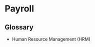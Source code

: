 # Payroll

<!--
https://www.gotofu.com
https://deel.com
https://onnibank.com.br
https://breezy.hr
https://employeenavigator.com

https://github.com/frappe/hrms
https://github.com/akaunting/akaunting
https://github.com/ever-co/ever-gauzy

https://github.com/tristanfelizarta/pacecale
https://github.com/ThaddeusJiang/moneyforward-payroll-replica
https://github.com/miggyalino/payroll-system
https://github.com/prathibha97/Next-EMS/tree/main/app/(routes)
https://github.com/01120455/capstone-proposal-/tree/master/src/app
-->

## Glossary

- Human Resource Management (HRM)

<!--
Payroll
TimeSheet
Job Applications
-->

<!--
HRMS
Recruiting
Payroll
Talent
Attendance
Leaves
TimeSheet
-->
